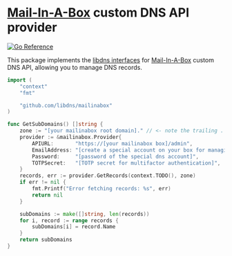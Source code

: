 [Mail-In-A-Box](https://mailinabox.email/) custom DNS API provider
=======================

[![Go Reference](https://pkg.go.dev/badge/test.svg)](https://pkg.go.dev/github.com/libdns/mailinabox)

This package implements the [libdns interfaces](https://github.com/libdns/libdns) for [Mail-In-A-Box](https://mailinabox.email/) custom DNS API,
allowing you to manage DNS records.

```go
import (
	"context"
	"fmt"

	"github.com/libdns/mailinabox"
)

func GetSubDomains() []string {
	zone := "[your mailinabox root domain]." // <- note the trailing .
	provider := &mailinabox.Provider{
		APIURL:       "https://[your mailinabox box]/admin",
		EmailAddress: "[create a special account on your box for managing domains]",
		Password:     "[password of the special dns account]",
		TOTPSecret:   "[TOTP secret for multifactor authentication]", 
	}
	records, err := provider.GetRecords(context.TODO(), zone)
	if err != nil {
		fmt.Printf("Error fetching records: %s", err)
		return nil
	}

	subDomains := make([]string, len(records))
	for i, record := range records {
		subDomains[i] = record.Name
	}
	return subDomains
}
```
